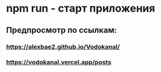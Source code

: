 # npm run - старт приложения

## Предпросмотр по ссылкам:
### https://alexbae2.github.io/Vodokanal/
### https://vodokanal.vercel.app/posts
